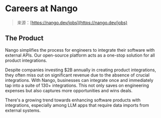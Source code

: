 <!--yml
category: 未分类
date: 2024-05-27 14:56:15
-->

# Careers at Nango

> 来源：[https://nango.dev/jobs](https://nango.dev/jobs)

## The Product

Nango simplifies the process for engineers to integrate their software with external APIs. Our open-source platform acts as a one-stop solution for all product integrations.

Despite companies investing $2B annually in creating product integrations, they often miss out on significant revenue due to the absence of crucial integrations. With Nango, businesses can integrate once and immediately tap into a suite of 130+ integrations. This not only saves on engineering expenses but also captures more opportunities and wins deals. 

There's a growing trend towards enhancing software products with integrations, especially among LLM apps that require data imports from external systems.